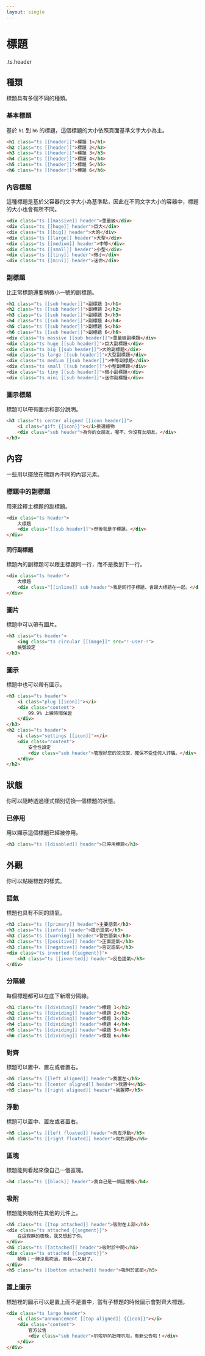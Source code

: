 ```yaml
---
layout: single
---
```


# 標題

.ts.header

## 種類

標題具有多個不同的種類。

### 基本標題

基於 `h1` 到 `h6` 的標題，這個標題的大小依照頁面基準文字大小為主。

```html
<h1 class="ts [[header]]">標題 1</h1>
<h2 class="ts [[header]]">標題 2</h2>
<h3 class="ts [[header]]">標題 3</h3>
<h4 class="ts [[header]]">標題 4</h4>
<h5 class="ts [[header]]">標題 5</h5>
<h6 class="ts [[header]]">標題 6</h6>
```

### 內容標題

這種標題是基於父容器的文字大小為基準點，因此在不同文字大小的容器中，標題的大小也會有所不同。

```html
<div class="ts [[massive]] header">重量級</div>
<div class="ts [[huge]] header">巨大</div>
<div class="ts [[big]] header">大的</div>
<div class="ts [[large]] header">大型</div>
<div class="ts [[medium]] header">中等</div>
<div class="ts [[small]] header">小型</div>
<div class="ts [[tiny]] header">微小</div>
<div class="ts [[mini]] header">迷你</div>
```

### 副標題

比正常標題還要稍微小一號的副標題。

```html
<h1 class="ts [[sub header]]">副標題 1</h1>
<h2 class="ts [[sub header]]">副標題 2</h2>
<h3 class="ts [[sub header]]">副標題 3</h3>
<h4 class="ts [[sub header]]">副標題 4</h4>
<h5 class="ts [[sub header]]">副標題 5</h5>
<h6 class="ts [[sub header]]">副標題 6</h6>
<div class="ts massive [[sub header]]">重量級副標題</div>
<div class="ts huge [[sub header]]">巨大副標題</div>
<div class="ts big [[sub header]]">大的副標題</div>
<div class="ts large [[sub header]]">大型副標題</div>
<div class="ts medium [[sub header]]">中等副標題</div>
<div class="ts small [[sub header]]">小型副標題</div>
<div class="ts tiny [[sub header]]">微小副標題</div>
<div class="ts mini [[sub header]]">迷你副標題</div>
```

### 圖示標題

標題可以帶有圖示和部分說明。

```html
<h3 class="ts center aligned [[icon header]]">
    <i class="gift {{icon}}"></i>挑選禮物
    <div class="sub header">為你的女朋友，喔不，你沒有女朋友。</div>
</h3>
```

## 內容

一些用以擺放在標題內不同的內容元素。

### 標題中的副標題

用來詮釋主標題的副標題。

```html
<div class="ts header">
    大標題
    <div class="[[sub header]]">然後我是子標題。</div>
</div>
```

#### 同行副標題

標題內的副標題可以跟主標題同一行，而不是換到下一行。

```html
<div class="ts header">
    大標題
    <div class="[[inline]] sub header">我是同行子標題，會跟大標題在一起。</div>
</div>
```

### 圖片

標題中可以帶有圖片。

```html
<h3 class="ts header">
    <img class="ts circular [[image]]" src="!-user-!">
    帳號設定
</h3>
```

### 圖示

標題中也可以帶有圖示。

```html
<h3 class="ts header">
    <i class="plug [[icon]]"></i>
    <div class="content">
        99.9% 上線時間保證
    </div>
</h3>
<h2 class="ts header">
    <i class="settings [[icon]]"></i>
    <div class="content">
        安全性設定
        <div class="sub header">管理好您的洨洨安，確保不受任何人詐騙。</div>
    </div>
</h2>
```

## 狀態

你可以隨時透過樣式類別切換一個標題的狀態。

### 已停用

用以顯示這個標題已經被停用。

```html
<h3 class="ts [[disabled]] header">已停用標題</h3>
```

## 外觀

你可以點綴標題的樣式。

### 語氣

標題也具有不同的語氣。

```html
<h3 class="ts [[primary]] header">主要語氣</h3>
<h3 class="ts [[info]] header">提示語氣</h3>
<h3 class="ts [[warning]] header">警告語氣</h3>
<h3 class="ts [[positive]] header">正面語氣</h3>
<h3 class="ts [[negative]] header">否定語氣</h3>
<div class="ts inverted {{segment}}">
    <h3 class="ts [[inverted]] header">反色語氣</h3>
</div>
```

### 分隔線

每個標題都可以在底下新增分隔線。

```html
<h1 class="ts [[dividing]] header">標題 1</h1>
<h2 class="ts [[dividing]] header">標題 2</h2>
<h3 class="ts [[dividing]] header">標題 3</h3>
<h4 class="ts [[dividing]] header">標題 4</h4>
<h5 class="ts [[dividing]] header">標題 5</h5>
<h6 class="ts [[dividing]] header">標題 6</h6>
```

### 對齊

標題可以置中、置左或者置右。

```html
<h5 class="ts [[left aligned]] header">我置左</h5>
<h5 class="ts [[center aligned]] header">我置中</h5>
<h5 class="ts [[right aligned]] header">我置障</h5>
```

### 浮動

標題可以置中、置左或者置右。

```html
<h5 class="ts [[left floated]] header">向左浮動</h5>
<h5 class="ts [[right floated]] header">向右浮動</h5>
```

### 區塊

標題能夠看起來像自己一個區塊。

```html
<h4 class="ts [[block]] header">我自己是一個區塊喔</h4>
```

### 吸附

標題能夠吸附在其他的元件上。

```html
<h5 class="ts [[top attached]] header">吸附在上部</h5>
<div class="ts attached {{segment}}">
    在這寂靜的夜晚，我又想起了你。
</div>
<h5 class="ts [[attached]] header">吸附於中間</h5>
<div class="ts attached {{segment}}">
    頓時；一陣涼風吹過，而我——又射了。
</div>
<h5 class="ts [[bottom attached]] header">吸附於底部</h5>
```

### 置上圖示

標題裡的圖示可以是置上而不是置中，當有子標題的時候圖示會對齊大標題。

```html
<div class="ts large header">
    <i class="announcement [[top aligned]] {{icon}}"></i>
    <div class="content">
        官方公告
        <div class="sub header">叭啦叭叭批哩叭啦，有新公告啦！</div>
    </div>
</div>
```